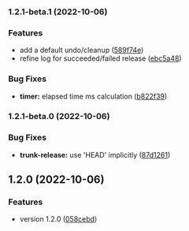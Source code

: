 ### 1.2.1-beta.1 (2022-10-06)


### Features

* add a default undo/cleanup ([589f74e](https://github.com/abstracter-io/atomic-release/commit/589f74eedf467919beae126b56671490ffaf70c7))
* refine log for succeeded/failed release ([ebc5a48](https://github.com/abstracter-io/atomic-release/commit/ebc5a4804228d197fed01a8e5549cca598ef1976))


### Bug Fixes

* **timer:** elapsed time ms calculation ([b822f39](https://github.com/abstracter-io/atomic-release/commit/b822f39d10e8d194f0b35476fef0f67100fd4f28))


### 1.2.1-beta.0 (2022-10-06)


### Bug Fixes

* **trunk-release:** use 'HEAD' implicitly ([87d1261](https://github.com/abstracter-io/atomic-release/commit/87d1261e9eb842c1a4745b59b32810e2afcdad6d))


## 1.2.0 (2022-10-06)


### Features

* version 1.2.0 ([058cebd](https://github.com/abstracter-io/atomic-release/commit/058cebd161eaa09f624695e0483b398681109d4c))

